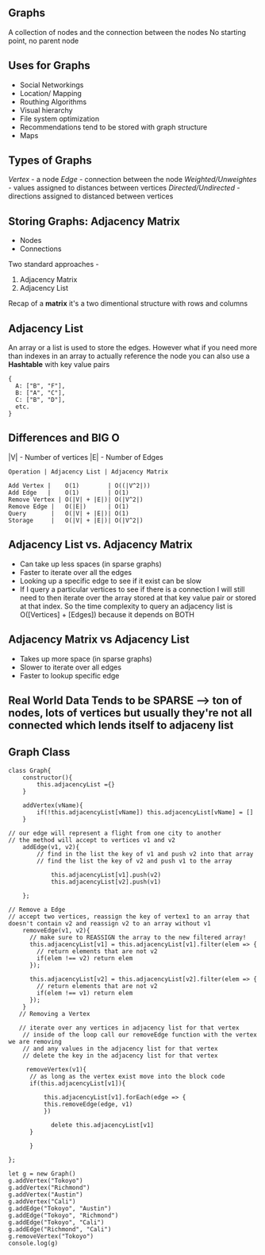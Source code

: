 ## Graphs

A collection of nodes and the connection between the nodes
No starting point, no parent node

## Uses for Graphs

- Social Networkings
- Location/ Mapping
- Routhing Algorithms
- Visual hierarchy
- File system optimization
- Recommendations tend to be stored with graph structure
- Maps

## Types of Graphs

_Vertex_ - a node
_Edge_ - connection between the node
_Weighted/Unweightes_ - values assigned to distances between vertices
_Directed/Undirected_ - directions assigned to distanced between vertices

## Storing Graphs: Adjacency Matrix

- Nodes
- Connections

Two standard approaches -

1. Adjacency Matrix
2. Adjacency List

Recap of a **matrix** it's a two dimentional structure with rows and columns

## Adjacency List

An array or a list is used to store the edges. However what if you need more than indexes in an array to actually reference the node you can also use a **Hashtable** with key value pairs

```
{
  A: ["B", "F"],
  B: ["A", "C"],
  C: ["B", "D"],
  etc.
}

```

## Differences and BIG O

|V| - Number of vertices
|E| - Number of Edges

```
Operation | Adjacency List | Adjacency Matrix

Add Vertex |    O(1)        | O((|V^2|))
Add Edge   |    O(1)        | O(1)
Remove Vertex | O(|V| + |E|)| O(|V^2|)
Remove Edge |   O(|E|)      | O(1)
Query       |   O(|V| + |E|)| O(1)
Storage     |   O(|V| + |E|)| O(|V^2|)

```

## Adjacency List vs. Adjacency Matrix

- Can take up less spaces (in sparse graphs)
- Faster to iterate over all the edges
- Looking up a specific edge to see if it exist can be slow
- If I query a particular vertices to see if there is a connection I will still need to then iterate over the array stored at that key value pair or stored at that index. So the time complexity to query an adjacency list is O([Vertices] + [Edges]) because it depends on BOTH

## Adjacency Matrix vs Adjacency List

- Takes up more space (in sparse graphs)
- Slower to iterate over all edges
- Faster to lookup specific edge

## Real World Data Tends to be SPARSE --> ton of nodes, lots of vertices but usually they're not all connected which lends itself to adjaceny list

## Graph Class

```
class Graph{
    constructor(){
        this.adjacencyList ={}
    }

    addVertex(vName){
        if(!this.adjacencyList[vName]) this.adjacencyList[vName] = []
    }

// our edge will represent a flight from one city to another
// the method will accept to vertices v1 and v2
    addEdge(v1, v2){
        // find in the list the key of v1 and push v2 into that array
        // find the list the key of v2 and push v1 to the array

            this.adjacencyList[v1].push(v2)
            this.adjacencyList[v2].push(v1)

    };

// Remove a Edge
// accept two vertices, reassign the key of vertex1 to an array that doesn't contain v2 and reassign v2 to an array without v1
    removeEdge(v1, v2){
      // make sure to REASSIGN the array to the new filtered array!
      this.adjacencyList[v1] = this.adjacencyList[v1].filter(elem => {
        // return elements that are not v2
        if(elem !== v2) return elem
      });

      this.adjacencyList[v2] = this.adjacencyList[v2].filter(elem => {
        // return elements that are not v2
        if(elem !== v1) return elem
      });
    }
   // Removing a Vertex

   // iterate over any vertices in adjacency list for that vertex
    // inside of the loop call our removeEdge function with the vertex we are removing
    // and any values in the adjacency list for that vertex
    // delete the key in the adjacency list for that vertex

     removeVertex(v1){
      // as long as the vertex exist move into the block code
      if(this.adjacencyList[v1]){

          this.adjacencyList[v1].forEach(edge => {
          this.removeEdge(edge, v1)
          })

            delete this.adjacencyList[v1]
      }

      }

};

let g = new Graph()
g.addVertex("Tokoyo")
g.addVertex("Richmond")
g.addVertex("Austin")
g.addVertex("Cali")
g.addEdge("Tokoyo", "Austin")
g.addEdge("Tokoyo", "Richmond")
g.addEdge("Tokoyo", "Cali")
g.addEdge("Richmond", "Cali")
g.removeVertex("Tokoyo")
console.log(g)


```
